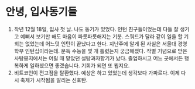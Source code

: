 # 안녕, 입사동기들

1. 작년 12월 18일, 입사 첫 날. 나도 동기가 있었다. 인턴 친구들이었는데 다들 잘 생기고 예뻐서 보기만 해도 마음이 파릇파릇해지는 기분. 스쿼드가 달라 같이 일을 할 기회는 없었는데 어느덧 인턴이 끝났다고 한다. 지난주에 알게 된 사실은 서울대 경영학부 인턴십이라는데. 문득 수능을 몇 개 틀렸는지 궁금해졌다. 작별 기념으로 받은 사탕봉지에서는 어릴 때 맡았던 설탕과자향기가 났다. 졸업하시고 어느 곳에서든 행복하게 일하셨으면 좋겠습니다. 기회가 되면 또 뵙지요.
2. 비트코인이 전고점을 탈환했다. 예상은 하고 있었는데 생각보다 가파르다. 이제 다시 축제가 시작됨을 알리는 신호탄.
